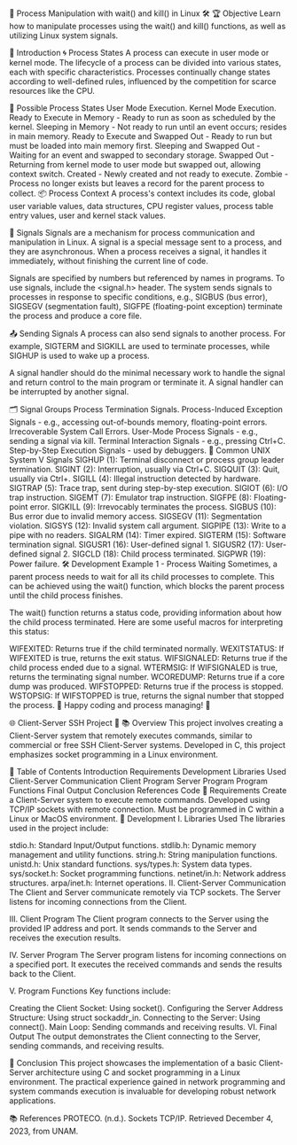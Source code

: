 🚀 Process Manipulation with wait() and kill() in Linux 🛠️
🏆 Objective
Learn how to manipulate processes using the wait() and kill() functions, as well as utilizing Linux system signals.

📖 Introduction
🌀 Process States
A process can execute in user mode or kernel mode. The lifecycle of a process can be divided into various states, each with specific characteristics. Processes continually change states according to well-defined rules, influenced by the competition for scarce resources like the CPU.

🔄 Possible Process States
User Mode Execution.
Kernel Mode Execution.
Ready to Execute in Memory - Ready to run as soon as scheduled by the kernel.
Sleeping in Memory - Not ready to run until an event occurs; resides in main memory.
Ready to Execute and Swapped Out - Ready to run but must be loaded into main memory first.
Sleeping and Swapped Out - Waiting for an event and swapped to secondary storage.
Swapped Out - Returning from kernel mode to user mode but swapped out, allowing context switch.
Created - Newly created and not ready to execute.
Zombie - Process no longer exists but leaves a record for the parent process to collect.
📦 Process Context
A process's context includes its code, global user variable values, data structures, CPU register values, process table entry values, user and kernel stack values.

📡 Signals
Signals are a mechanism for process communication and manipulation in Linux. A signal is a special message sent to a process, and they are asynchronous. When a process receives a signal, it handles it immediately, without finishing the current line of code.

Signals are specified by numbers but referenced by names in programs. To use signals, include the <signal.h> header. The system sends signals to processes in response to specific conditions, e.g., SIGBUS (bus error), SIGSEGV (segmentation fault), SIGFPE (floating-point exception) terminate the process and produce a core file.

📤 Sending Signals
A process can also send signals to another process. For example, SIGTERM and SIGKILL are used to terminate processes, while SIGHUP is used to wake up a process.

A signal handler should do the minimal necessary work to handle the signal and return control to the main program or terminate it. A signal handler can be interrupted by another signal.

🗂️ Signal Groups
Process Termination Signals.
Process-Induced Exception Signals - e.g., accessing out-of-bounds memory, floating-point errors.
Irrecoverable System Call Errors.
User-Mode Process Signals - e.g., sending a signal via kill.
Terminal Interaction Signals - e.g., pressing Ctrl+C.
Step-by-Step Execution Signals - used by debuggers.
🚩 Common UNIX System V Signals
SIGHUP (1): Terminal disconnect or process group leader termination.
SIGINT (2): Interruption, usually via Ctrl+C.
SIGQUIT (3): Quit, usually via Ctrl+.
SIGILL (4): Illegal instruction detected by hardware.
SIGTRAP (5): Trace trap, sent during step-by-step execution.
SIGIOT (6): I/O trap instruction.
SIGEMT (7): Emulator trap instruction.
SIGFPE (8): Floating-point error.
SIGKILL (9): Irrevocably terminates the process.
SIGBUS (10): Bus error due to invalid memory access.
SIGSEGV (11): Segmentation violation.
SIGSYS (12): Invalid system call argument.
SIGPIPE (13): Write to a pipe with no readers.
SIGALRM (14): Timer expired.
SIGTERM (15): Software termination signal.
SIGUSR1 (16): User-defined signal 1.
SIGUSR2 (17): User-defined signal 2.
SIGCLD (18): Child process terminated.
SIGPWR (19): Power failure.
🛠️ Development
Example 1 - Process Waiting
Sometimes, a parent process needs to wait for all its child processes to complete. This can be achieved using the wait() function, which blocks the parent process until the child process finishes.

The wait() function returns a status code, providing information about how the child process terminated. Here are some useful macros for interpreting this status:

WIFEXITED: Returns true if the child terminated normally.
WEXITSTATUS: If WIFEXITED is true, returns the exit status.
WIFSIGNALED: Returns true if the child process ended due to a signal.
WTERMSIG: If WIFSIGNALED is true, returns the terminating signal number.
WCOREDUMP: Returns true if a core dump was produced.
WIFSTOPPED: Returns true if the process is stopped.
WSTOPSIG: If WIFSTOPPED is true, returns the signal number that stopped the process.
📜 Happy coding and process managing! 🚀

🌐 Client-Server SSH Project 🚀
📚 Overview
This project involves creating a Client-Server system that remotely executes commands, similar to commercial or free SSH Client-Server systems. Developed in C, this project emphasizes socket programming in a Linux environment.

📝 Table of Contents
Introduction
Requirements
Development
Libraries Used
Client-Server Communication
Client Program
Server Program
Program Functions
Final Output
Conclusion
References
Code
🎯 Requirements
Create a Client-Server system to execute remote commands.
Developed using TCP/IP sockets with remote connection.
Must be programmed in C within a Linux or MacOS environment.
📖 Development
I. Libraries Used
The libraries used in the project include:

stdio.h: Standard Input/Output functions.
stdlib.h: Dynamic memory management and utility functions.
string.h: String manipulation functions.
unistd.h: Unix standard functions.
sys/types.h: System data types.
sys/socket.h: Socket programming functions.
netinet/in.h: Network address structures.
arpa/inet.h: Internet operations.
II. Client-Server Communication
The Client and Server communicate remotely via TCP sockets. The Server listens for incoming connections from the Client.

III. Client Program
The Client program connects to the Server using the provided IP address and port. It sends commands to the Server and receives the execution results.

IV. Server Program
The Server program listens for incoming connections on a specified port. It executes the received commands and sends the results back to the Client.

V. Program Functions
Key functions include:

Creating the Client Socket: Using socket().
Configuring the Server Address Structure: Using struct sockaddr_in.
Connecting to the Server: Using connect().
Main Loop: Sending commands and receiving results.
VI. Final Output
The output demonstrates the Client connecting to the Server, sending commands, and receiving results.

🏁 Conclusion
This project showcases the implementation of a basic Client-Server architecture using C and socket programming in a Linux environment. The practical experience gained in network programming and system commands execution is invaluable for developing robust network applications.

📚 References
PROTECO. (n.d.). Sockets TCP/IP. Retrieved December 4, 2023, from UNAM.
